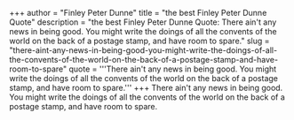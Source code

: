 +++
author = "Finley Peter Dunne"
title = "the best Finley Peter Dunne Quote"
description = "the best Finley Peter Dunne Quote: There ain't any news in being good. You might write the doings of all the convents of the world on the back of a postage stamp, and have room to spare."
slug = "there-aint-any-news-in-being-good-you-might-write-the-doings-of-all-the-convents-of-the-world-on-the-back-of-a-postage-stamp-and-have-room-to-spare"
quote = '''There ain't any news in being good. You might write the doings of all the convents of the world on the back of a postage stamp, and have room to spare.'''
+++
There ain't any news in being good. You might write the doings of all the convents of the world on the back of a postage stamp, and have room to spare.
